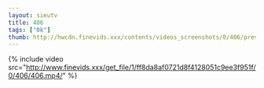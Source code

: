 ```yaml
--- 
layout: sieutv
title: 406
tags: ["0k"]
thumb: http://hwcdn.finevids.xxx/contents/videos_screenshots/0/406/preview.mp4.jpg
---
```

{% include video src="http://www.finevids.xxx/get_file/1/ff8da8af0721d8f4128051c9ee3f951f/0/406/406.mp4/" %} 
